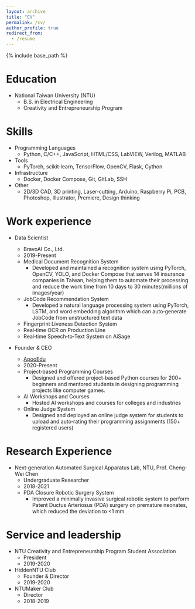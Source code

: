 ```yaml
---
layout: archive
title: "CV"
permalink: /cv/
author_profile: true
redirect_from:
  - /resume
---
```


{% include base_path %}

Education
======
* National Taiwan University (NTU)
  * B.S. in Electrical Engineering 
  * Creativity and Entrepreneurship Program

Skills
======
* Programming Languages
  * Python, C/C++, JavaScript, HTML/CSS, LabVIEW, Verilog, MATLAB
* Tools
  * PyTorch, scikit‐learn, TensorFlow, OpenCV, Flask, Cython
* Infrastructure
  * Docker, Docker Compose, Git, GitLab, SSH
* Other
  * 2D/3D CAD, 3D printing, Laser‐cutting, Arduino, Raspberry Pi, PCB, Photoshop, Illustrator, Premiere, Design thinking

Work experience
======
* Data Scientist
  * BravoAI Co., Ltd.
  * 2019-Present
  * Medical Document Recognition System
    * Developed and maintained a recognition system using PyTorch, OpenCV, YOLO, and Docker Compose that serves 14 insurance companies in Taiwan, helping them to automate their processing and reduce the work time from 10 days to 30 minutes(millions of images/year)
  * JobCode Recommendation System
    * Developed a natural language processing system using PyTorch, LSTM, and word embedding algorithm which can auto‐generate JobCode from unstructured text data
  * Fingerprint Liveness Detection System
  * Real‐time OCR on Production Line
  * Real‐time Speech‐to‐Text System on AiSage

* Founder & CEO
  * [ApooEdu](http://apooedu.com)
  * 2020-Present
  * Project‐based Programming Courses
    * Designed and offered project‐based Python courses for 200+ beginners and mentored students in designing programming projects like computer games.
  * AI Workshops and Courses
    * Hosted AI workshops and courses for colleges and industries
  * Online Judge System
    * Designed and deployed an online judge system for students to upload and auto‐rating their programming assignments (150+ registered users)

Research Experience
======
* Next‐generation Automated Surgical Apparatus Lab, NTU, Prof. Cheng‐Wei Chen
  * Undergraduate Researcher
  * 2018-2021
  * PDA Closure Robotic Surgery System
    * Improved a minimally invasive surgical robotic system to perform Patent Ductus Arteriosus (PDA) surgery on premature neonates, which reduced the deviation to <1 mm
  
Service and leadership
======
* NTU Creativity and Entrepreneurship Program Student Association
  * President
  * 2019-2020
* HiddenNTU Club
  * Founder & Director
  * 2019-2020
* NTUMaker Club
  * Director
  * 2018-2019
